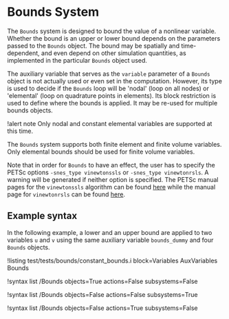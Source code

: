 # Bounds System

The `Bounds` system is designed to bound the value of a nonlinear variable. Whether the bound is an upper or lower
bound depends on the parameters passed to the `Bounds` object. The bound may be spatially and time-dependent,
and even depend on other simulation quantities, as implemented in the particular `Bounds` object used.

The auxiliary variable that serves as the `variable` parameter of a `Bounds` object
is not actually used or even set in the computation. However, its type is used to decide if the `Bounds` loop
will be 'nodal' (loop on all nodes) or 'elemental' (loop on quadrature points in elements). Its block restriction
is used to define where the bounds is applied. It may be re-used for multiple bounds objects.

!alert note
Only nodal and constant elemental variables are supported at this time.

The `Bounds` system supports both finite element and finite volume variables. Only elemental bounds
should be used for finite volume variables.

Note that in order for `Bounds` to have an effect, the user has to specify the
PETSc options `-snes_type vinewtonssls` or `-snes_type vinewtonrsls`. A warning will be generated if neither option is specified. The PETSc manual pages for the `vinewtonssls` algorithm
can be found
[here](https://www.mcs.anl.gov/petsc/petsc-current/docs/manualpages/SNES/SNESVINEWTONSSLS.html)
while the manual page for `vinewtonrsls` can be found
[here](https://www.mcs.anl.gov/petsc/petsc-current/docs/manualpages/SNES/SNESVINEWTONRSLS.html#SNESVINEWTONRSLS).

## Example syntax

In the following example, a lower and an upper bound are applied to two variables `u` and `v`
using the same auxiliary variable `bounds_dummy` and four `Bounds` objects.

!listing test/tests/bounds/constant_bounds.i block=Variables AuxVariables Bounds

!syntax list /Bounds objects=True actions=False subsystems=False

!syntax list /Bounds objects=False actions=False subsystems=True

!syntax list /Bounds objects=False actions=True subsystems=False
